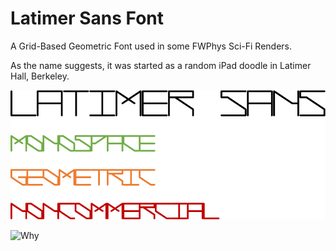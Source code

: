 # Latimer Sans Font
 A Grid-Based Geometric Font used in some FWPhys Sci-Fi Renders. 
 
 As the name suggests, it was started as a random iPad doodle in Latimer Hall, Berkeley.

![Preview](LS.png)

![Why]('Preview_Terminal.png')
